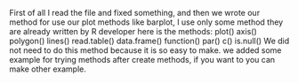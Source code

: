 

First of all I read the file and fixed something, and then we wrote our method for use our plot methods like barplot, I use only some method they are already written by R developer here is the methods:
plot()
axis()
polygon()
lines()
read.table()
data.frame()
function()
par()
c()
is.null() We did not need to do this method because it is so easy to make.
we added some example for trying methods after create methods, if you want to you can make other example.
